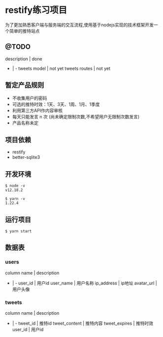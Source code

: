 # restify练习项目
为了更加熟悉客户端与服务端的交互流程,使用基于nodejs实现的技术框架开发一个简单的推特站点

## @TODO
description | done
- | -
tweets model | not yet
tweets routes | not yet

## 暂定产品规则
- 不收集用户的密码
- 可选的推特时效：1天、3天、1周、1月、1季度
- 利用第三方API作内容审核
- 每天只能发言 n 次 (尚未确定限制次数,不希望用户无限制次数发言)
- 产品名称未定

## 项目依赖
- restify
- better-sqlite3

## 开发环境
```shell
$ node -v
v12.18.2
```
```shell
$ yarn -v
1.22.4
```

## 运行项目
```shell
$ yarn start
```

## 数据表

### users
column name | description
- | -
user_id | 用户id
user_name | 用户名称
ip_address | ip地址
avatar_url | 用户头像

### tweets
column name | description
- | -
tweet_id | 推特id
tweet_content | 推特内容
tweet_expires | 推特时效
user_id | 用户id
